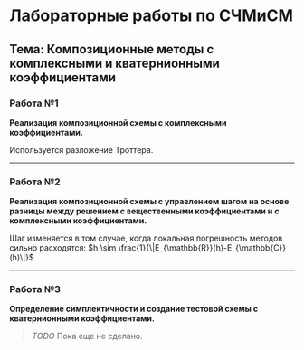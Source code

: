 # Лабораторные работы по СЧМиСМ
## Тема: Композиционные методы с комплексными и кватернионными коэффициентами

### Работа №1
**Реализация композиционной схемы с комплексными коэффициентами.**

Используется разложение Троттера.

---

### Работа №2
**Реализация композиционной схемы с управлением шагом на основе разницы между решением с вещественными коэффициентами и с комплексными коэффициентами.**

Шаг изменяется в том случае, когда локальная погрешность методов сильно расходятся: $h \sim \frac{1}{\|E_{\mathbb{R}}(h)-E_{\mathbb{C}}(h)\|}$

---

### Работа №3
**Определение симплектичности и создание тестовой схемы с кватернионными коэффициентами.**

> _TODO_ Пока еще не сделано.
